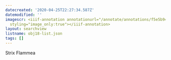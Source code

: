 ```yaml
---
datecreated: '2020-04-25T22:27:34.587Z'
datemodified: ''
imagescr: <iiif-annotation annotationurl="/annotate/annotations/f5e5b94a-8743-11ea-bb3a-5254008afee6.json"
  styling="image_only:true"></iiif-annotation>
layout: searchview
listname: obj18-list.json
tags: []
---
```

Strix Flammea